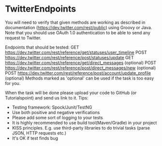 # TwitterEndpoints
You will need to verify that given methods are working as described in documentation (https://dev.twitter.com/rest/public) using Groovy or Java. Note that you should use OAuth 1.0 authentication to be able to send any request to Twitter.

Endpoints that should be tested:
GET https://dev.twitter.com/rest/reference/get/statuses/user_timeline
POST https://dev.twitter.com/rest/reference/post/statuses/update
GET https://dev.twitter.com/rest/reference/get/direct_messages (optional)
POST https://dev.twitter.com/rest/reference/post/direct_messages/new (optional)
POST https://dev.twitter.com/rest/reference/post/account/update_profile (optional)
Methods marked as 'optional' can be used if the task is too easy for you.

When the task will be done please upload your code to GitHub (or Tutorialspoint) and send us link to it.
Tips:
- Testing framework: Spock/Junit/TestNG
- Use both positive and negative verifications
- Please add some sort of logging to your tests
- It is highly recommended to use build tool(Maven/Gradle) in your project
- KISS principles. E.g. use third-party libraries to do trivial tasks (parse JSON, HTTP requests etc.)
- It's OK if test finds bug
